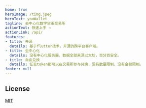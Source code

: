 ```yaml
---
home: true
heroImage: /timg.jpeg
heroText: youWallet
tagline: 去中心化数字货币交易所
actionText: 快速上手 →
actionLink: /api/
features:
- title: 开源
  details: 基于flutter技术，开源的跨平台客户端。
- title: 去中心化
  details: 没有中心化服务器，数据全部来源以太坊，百分百安全。
- title: 自由兑换
  details: 任意token都可以在交易所参与兑换，没有数量限制，没有金额限制。
footer: null
---
```


## License
[MIT](https://github.com/markdown-it/markdown-it-emoji/blob/master/LICENSE)